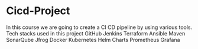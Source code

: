 # Cicd-Project
In this course we are going to create a CI CD pipeline by using various tools. Tech stacks used in this project GitHub  Jenkins  Terraform Ansible Maven SonarQube Jfrog Docker Kubernetes Helm Charts Prometheus Grafana
